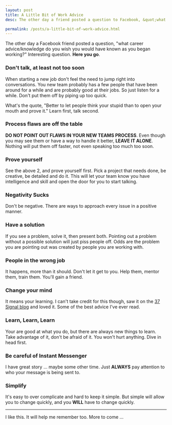 ```yaml
---
layout: post
title: A Little Bit of Work Advice
desc: The other day a friend posted a question to Facebook, &quot;what career advice/knowledge do you wish you would have known as you began working?&quot; Interesting question. <strong>Here you go</strong>.

permalink: /posts/a-little-bit-of-work-advice.html
---
```

The other day a Facebook friend posted a question, "what career advice/knowledge do you wish you would have known as you began working?" Interesting question. __Here you go__.

### Don't talk, at least not too soon

When starting a new job don't feel the need to jump right into conversations. You new team probably has a few people that have been around for a while and are probably good at their jobs. So just listen for a while. Don't put them off by piping up too quick.

What's the quote, "Better to let people think your stupid than to open your mouth and prove it." Learn first, talk second.

### Process flaws are off the table

__DO NOT POINT OUT FLAWS IN YOUR NEW TEAMS PROCESS__. Even though you may see them or have a way to handle it better, __LEAVE IT ALONE__. Nothing will put them off faster, not even speaking too much too soon.

### Prove yourself

See the above 2, and prove yourself first. Pick a project that needs done, be creative, be detailed and do it. This will let your team know you have intelligence and skill and open the door for you to start talking.

### Negativity Sucks

Don't be negative. There are ways to approach every issue in a positive manner.

### Have a solution

If you see a problem, solve it, then present both. Pointing out a problem without a possible solution will just piss people off. Odds are the problem you are pointing out was created by people you are working with.

### People in the wrong job

It happens, more than it should. Don't let it get to you. Help them, mentor them, train them. You'll gain a friend.

### Change your mind

It means your learning. I can't take credit for this though, saw it on the [37 Signal blog](http://37signals.com/svn/posts/3289-some-advice-from-jeff-bezos) and loved it. Some of the best advice I've ever read.

### Learn, Learn, Learn

Your are good at what you do, but there are always new things to learn. Take advantage of it, don't be afraid of it. You won't hurt anything. Dive in head first.

### Be careful of Instant Messenger

I have great story ... maybe some other time. Just __ALWAYS__ pay attention to who your message is being sent to.

### Simplify

It's easy to over complicate and hard to keep it simple. But simple will allow you to change quickly, and you __WILL__ have to change quickly.

<hr>

I like this. It will help me remember too. More to come ...